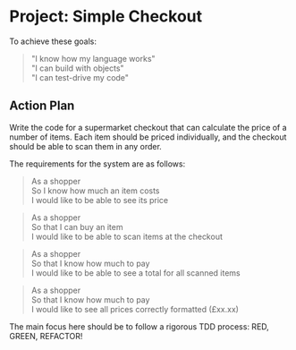 # Project: Simple Checkout

To achieve these goals:
> "I know how my language works"  
> "I can build with objects"  
> "I can test-drive my code"

## Action Plan
Write the code for a supermarket checkout that can calculate the price of a number of items. Each item should be priced individually, and the checkout should be able to scan them in any order.

The requirements for the system are as follows:

> As a shopper  
> So I know how much an item costs  
> I would like to be able to see its price

> As a shopper  
> So that I can buy an item  
> I would like to be able to scan items at the checkout

> As a shopper  
> So that I know how much to pay  
> I would like to be able to see a total for all scanned items

> As a shopper  
> So that I know how much to pay  
> I would like to see all prices correctly formatted (£xx.xx)

The main focus here should be to follow a rigorous TDD process: RED, GREEN, REFACTOR!